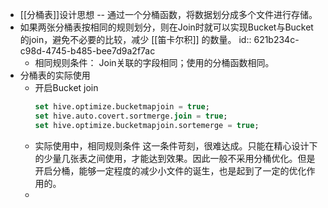 - [[分桶表]]设计思想 --  通过一个分桶函数，将数据划分成多个文件进行存储。
- 如果两张分桶表按相同的规则划分，则在Join时就可以实现Bucket与Bucket的join，避免不必要的比较，减少 [[笛卡尔积]] 的数量。
  id:: 621b234c-c98d-4745-b485-bee7d9a2f7ac
	- 相同规则条件： Join关联的字段相同；使用的分桶函数相同。
- 分桶表的实际使用
	- 开启Bucket join
	  ```SQL
	  set hive.optimize.bucketmapjoin = true;
	  set hive.auto.covert.sortmerge.join = true;
	  set hive.optimize.bucketmapjoin.sortemerge = true;
	  ```
	- 实际使用中，相同规则条件 这一条件苛刻，很难达成。只能在精心设计下的少量几张表之间使用，才能达到效果。因此一般不采用分桶优化。但是开启分桶，能够一定程度的减少小文件的诞生，也是起到了一定的优化作用的。
	-